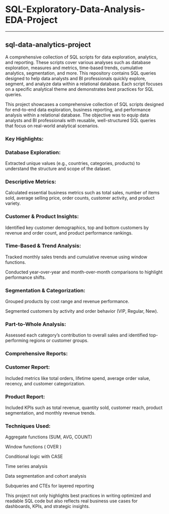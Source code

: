 # SQL-Exploratory-Data-Analysis-EDA-Project
---

## sql-data-analytics-project
A comprehensive collection of SQL scripts for data exploration, analytics, and reporting. These scripts cover various analyses such as database exploration, measures and metrics, time-based trends, cumulative analytics, segmentation, and more. This repository contains SQL queries designed to help data analysts and BI professionals quickly explore, segment, and analyze data within a relational database. Each script focuses on a specific analytical theme and demonstrates best practices for SQL queries.

This project showcases a comprehensive collection of SQL scripts designed for end-to-end data exploration, business reporting, and performance analysis within a relational database. The objective was to equip data analysts and BI professionals with reusable, well-structured SQL queries that focus on real-world analytical scenarios.

### Key Highlights:
### Database Exploration:
Extracted unique values (e.g., countries, categories, products) to understand the structure and scope of the dataset.

### Descriptive Metrics: 
Calculated essential business metrics such as total sales, number of items sold, average selling price, order counts, customer activity, and product variety.

### Customer & Product Insights: 
Identified key customer demographics, top and bottom customers by revenue and order count, and product performance rankings.

### Time-Based & Trend Analysis:

Tracked monthly sales trends and cumulative revenue using window functions.

Conducted year-over-year and month-over-month comparisons to highlight performance shifts.

### Segmentation & Categorization:

Grouped products by cost range and revenue performance.

Segmented customers by activity and order behavior (VIP, Regular, New).

### Part-to-Whole Analysis: 
Assessed each category’s contribution to overall sales and identified top-performing regions or customer groups.

### Comprehensive Reports:

### Customer Report:
Included metrics like total orders, lifetime spend, average order value, recency, and customer categorization.

### Product Report:
Included KPIs such as total revenue, quantity sold, customer reach, product segmentation, and monthly revenue trends.

### Techniques Used:
Aggregate functions (SUM, AVG, COUNT)

Window functions ( OVER )

Conditional logic with CASE

Time series analysis

Data segmentation and cohort analysis

Subqueries and CTEs for layered reporting

This project not only highlights best practices in writing optimized and readable SQL code but also reflects real business use cases for dashboards, KPIs, and strategic insights.
